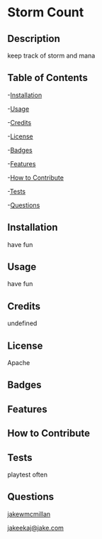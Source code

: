 # Storm Count

## Description
keep track of storm and mana
## Table of Contents
-[Installation](#installation)

-[Usage](#usage)

-[Credits](#credits)

-[License](#license)

-[Badges](#badges)

-[Features](#features)

-[How to Contribute](#how-to-contribute)

-[Tests](#tests)

-[Questions](#questions)

## Installation
have fun
## Usage
have fun
## Credits
undefined
## License
Apache
## Badges

## Features

## How to Contribute

## Tests
playtest often
## Questions
[jakewmcmillan]('https://github.com/jakewmcmillan')

jakeekaj@jake.com